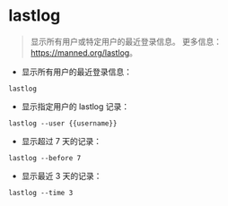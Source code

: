 # lastlog

> 显示所有用户或特定用户的最近登录信息。
> 更多信息：<https://manned.org/lastlog>。

- 显示所有用户的最近登录信息：

`lastlog`

- 显示指定用户的 lastlog 记录：

`lastlog --user {{username}}`

- 显示超过 7 天的记录：

`lastlog --before 7`

- 显示最近 3 天的记录：

`lastlog --time 3`
